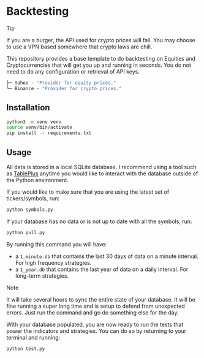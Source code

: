 # Backtesting

> [!TIP]
> If you are a burger, the API used for crypto prices will fail. You may choose to use a VPN based somewhere that crypto laws are chill.

This repository provides a base template to do backtesting on Equities and Cryptocurrencies that will get you up and running in seconds. You do not need to do any configuration or retrieval of API keys.

```ml
├─ Yahoo - "Provider for equity prices."
└─ Binance - "Provider for crypto prices."
```

## Installation

```bash
python3 -m venv venv
source venv/bin/activate
pip install -r requirements.txt
```

## Usage

All data is stored in a local SQLite database. I recommend using a tool such as [TablePlus](https://tableplus.com/) anytime you would like to interact with the database outside of the Python environment.

If you would like to make sure that you are using the latest set of tickers/symbols, run:

```bash
python symbols.py
```

If your database has no data or is not up to date with all the symbols, run:

```bash
python pull.py
```

By running this command you will have:

-   a `1_minute.db` that contains the last 30 days of data on a minute interval. For high frequency strategies.
-   a `1_year.db` that contains the last year of data on a daily interval. For long-term strategies.

> [!NOTE]
> It will take several hours to sync the entire state of your database. It will be fine running a super long time and is setup to defend from unexpected errors. Just run the command and go do something else for the day.

With your database populated, you are now ready to run the tests that power the indicators and strategies. You can do so by returning to your terminal and running:

```bash
python test.py
```
